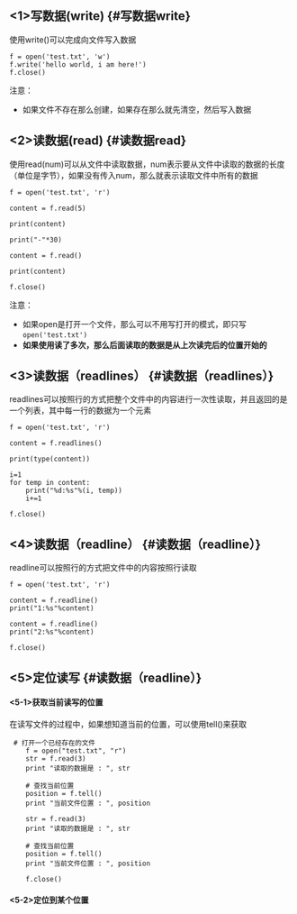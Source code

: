 ## &lt;1&gt;写数据\(write\) {#写数据write}

使用write\(\)可以完成向文件写入数据

```
f = open('test.txt', 'w')
f.write('hello world, i am here!')
f.close()
```

注意：

* 如果文件不存在那么创建，如果存在那么就先清空，然后写入数据

## &lt;2&gt;读数据\(read\) {#读数据read}

使用read\(num\)可以从文件中读取数据，num表示要从文件中读取的数据的长度（单位是字节），如果没有传入num，那么就表示读取文件中所有的数据

```
f = open('test.txt', 'r')

content = f.read(5)

print(content)

print("-"*30)

content = f.read()

print(content)

f.close()
```

注意：

* 如果open是打开一个文件，那么可以不用写打开的模式，即只写
  `open('test.txt')`
* **如果使用读了多次，那么后面读取的数据是从上次读完后的位置开始的**

## &lt;3&gt;读数据（readlines） {#读数据（readlines）}

readlines可以按照行的方式把整个文件中的内容进行一次性读取，并且返回的是一个列表，其中每一行的数据为一个元素

```
f = open('test.txt', 'r')

content = f.readlines()

print(type(content))

i=1
for temp in content:
    print("%d:%s"%(i, temp))
    i+=1

f.close()
```

## &lt;4&gt;读数据（readline） {#读数据（readline）}

readline可以按照行的方式把文件中的内容按照行读取

```
f = open('test.txt', 'r')

content = f.readline()
print("1:%s"%content)

content = f.readline()
print("2:%s"%content)

f.close()
```

## &lt;5&gt;定位读写 {#读数据（readline）}

#### &lt;5-1&gt;获取当前读写的位置

在读写文件的过程中，如果想知道当前的位置，可以使用tell\(\)来获取

```
 # 打开一个已经存在的文件
    f = open("test.txt", "r")
    str = f.read(3)
    print "读取的数据是 : ", str

    # 查找当前位置
    position = f.tell()
    print "当前文件位置 : ", position

    str = f.read(3)
    print "读取的数据是 : ", str

    # 查找当前位置
    position = f.tell()
    print "当前文件位置 : ", position

    f.close()
```

#### &lt;5-2&gt;定位到某个位置



